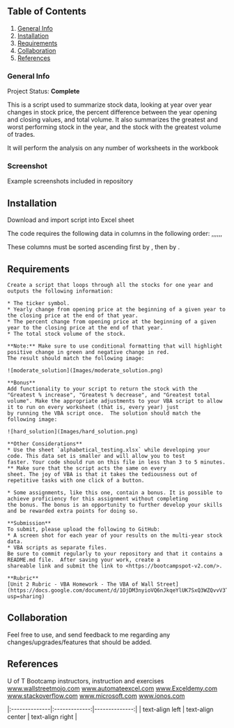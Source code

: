 ## Table of Contents
1. [General Info](#general-info)
2. [Installation](#installation)
3. [Requirements](#requirements)
4. [Collaboration](#collaboration)
5. [References](#references)
### General Info
Project Status:  **Complete**

This is a script used to summarize stock data, looking at year over year changes in stock price, 
the percent difference between the year opening and closing values, and total volume.  It also 
summarizes the greatest and worst performing stock in the year, and the stock with the greatest 
volume of trades.

It will perform the analysis on any number of worksheets in the workbook

### Screenshot
Example screenshots included in repository

## Installation
Download and import script into Excel sheet

The code requires the following data in columns in the following order:
<ticker>,<date>,<open>,<high>,<low>,<close>,<vol>

These columns must be sorted ascending first by <ticker>, then by <date>.

## Requirements
    Create a script that loops through all the stocks for one year and outputs the following information:

    * The ticker symbol.
    * Yearly change from opening price at the beginning of a given year to the closing price at the end of that year.
    * The percent change from opening price at the beginning of a given year to the closing price at the end of that year.
    * The total stock volume of the stock.

    **Note:** Make sure to use conditional formatting that will highlight positive change in green and negative change in red.
    The result should match the following image:

    ![moderate_solution](Images/moderate_solution.png)

    **Bonus**   
    Add functionality to your script to return the stock with the "Greatest % increase", "Greatest % decrease", and "Greatest total 
    volume". Make the appropriate adjustments to your VBA script to allow it to run on every worksheet (that is, every year) just 
    by running the VBA script once.  The solution should match the following image:

    ![hard_solution](Images/hard_solution.png)

    **Other Considerations**
    * Use the sheet `alphabetical_testing.xlsx` while developing your code. This data set is smaller and will allow you to test 
    faster. Your code should run on this file in less than 3 to 5 minutes.  ** Make sure that the script acts the same on every 
    sheet. The joy of VBA is that it takes the tediousness out of repetitive tasks with one click of a button.

    * Some assignments, like this one, contain a bonus. It is possible to achieve proficiency for this assignment without completing 
    the bonus. The bonus is an opportunity to further develop your skills and be rewarded extra points for doing so.

    **Submission**
    To submit, please upload the following to GitHub:
    * A screen shot for each year of your results on the multi-year stock data.
    * VBA scripts as separate files.
    Be sure to commit regularly to your repository and that it contains a README.md file.  After saving your work, create a 
    shareable link and submit the link to <https://bootcampspot-v2.com/>.

    **Rubric**
    [Unit 2 Rubric - VBA Homework - The VBA of Wall Street](https://docs.google.com/document/d/1OjDM3nyioVQ6nJkqeYlUK7SxQ3WZQvvV3T9MHCbnoWk/edit?usp=sharing)

## Collaboration
Feel free to use, and send feedback to me regarding any changes/upgrades/features that should be added.

## References
U of T Bootcamp instructors, instruction and exercises
www.wallstreetmojo.com
www.automateexcel.com
www.Exceldemy.com
www.stackoverflow.com
www.microsoft.com
www.ionos.com

|:--------------|:-------------:|--------------:|
| text-align left | text-align center | text-align right |